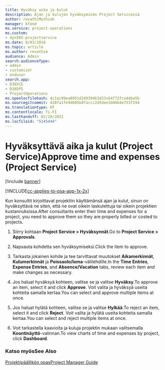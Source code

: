 ```yaml
---
title: Hyväksy aika ja kulut
description: Ajan ja kulujen hyväksyminen Project Servicessä
author: revathiMuthiah
manager: kfend
ms.service: project-operations
ms.custom:
- dyn365-projectservice
ms.date: 8/03/2018
ms.topic: article
ms.author: revathim
audience: Admin
search.audienceType:
- admin
- customizer
- enduser
search.app:
- D365CE
- D365PS
- ProjectOperations
ms.openlocfilehash: 4c1ec99ea0951d24939463d33c64f72fce44ba5b
ms.sourcegitcommit: 418fa1fe9d605b8faccc2d5dee1b04b4e753f194
ms.translationtype: HT
ms.contentlocale: fi-FI
ms.lasthandoff: 02/10/2021
ms.locfileid: "5145444"
---
```

# <a name="approve-time-and-expenses-project-service"></a><span data-ttu-id="809ec-103">Hyväksyttävä aika ja kulut (Project Service)</span><span class="sxs-lookup"><span data-stu-id="809ec-103">Approve time and expenses (Project Service)</span></span>

[!include [banner](../includes/psa-now-project-operations.md)]

[!INCLUDE[cc-applies-to-psa-app-1x-2x](../includes/cc-applies-to-psa-app-1x-2x.md)]

<span data-ttu-id="809ec-104">Kun konsultit kirjoittavat projektiin käyttämänsä ajan ja kulut, sinun on hyväksyttävä ne siten, että ne ovat oikein laskutettuja tai oikein projektien kustannuksissa.</span><span class="sxs-lookup"><span data-stu-id="809ec-104">After consultants enter their time and expenses for a project, you need to approve them so they are properly billed or costed to projects.</span></span>  
  
1.  <span data-ttu-id="809ec-105">Siirry kohtaan **Project Service > Hyväksynnät**.</span><span class="sxs-lookup"><span data-stu-id="809ec-105">Go to **Project Service > Approvals**.</span></span>  
  
2.  <span data-ttu-id="809ec-106">Napsauta kohdetta sen hyväksymiseksi.</span><span class="sxs-lookup"><span data-stu-id="809ec-106">Click the item to approve.</span></span>  
  
3.  <span data-ttu-id="809ec-107">Tarkasta jokainen kohde ja tee tarvittavat muutokset **Aikamerkinnät**, **Kulumerkinnät** ja **Poissaolo/loma**-välilehdille.</span><span class="sxs-lookup"><span data-stu-id="809ec-107">In the **Time Entries**, **Expense Entries**, and **Absence/Vacation** tabs, review each item and make changes as necessary.</span></span>  
  
4.  <span data-ttu-id="809ec-108">Jos haluat hyväksyä kohteen, valitse se ja valitse **Hyväksy**.</span><span class="sxs-lookup"><span data-stu-id="809ec-108">To approve an item, select it and click **Approve**.</span></span> <span data-ttu-id="809ec-109">Voit valita ja hyväksyä useita kohteita samalla kertaa.</span><span class="sxs-lookup"><span data-stu-id="809ec-109">You can select and approve multiple items at once.</span></span>  
  
5.  <span data-ttu-id="809ec-110">Jos haluat hylätä kohteen, valitse se ja valitse **Hylkää**.</span><span class="sxs-lookup"><span data-stu-id="809ec-110">To reject an item, select it and click **Reject**.</span></span> <span data-ttu-id="809ec-111">Voit valita ja hylätä useita kohteita samalla kertaa.</span><span class="sxs-lookup"><span data-stu-id="809ec-111">You can select and reject multiple items at once.</span></span>  
  
6.  <span data-ttu-id="809ec-112">Voit tarkastella kaavioita ja kuluja projektin mukaan valitsemalla **Koontinäyttö**-valinnan.</span><span class="sxs-lookup"><span data-stu-id="809ec-112">To view charts of time and expenses by project, click **Dashboard**.</span></span>  
  
### <a name="see-also"></a><span data-ttu-id="809ec-113">Katso myös</span><span class="sxs-lookup"><span data-stu-id="809ec-113">See Also</span></span>  
 [<span data-ttu-id="809ec-114">Projektipäällikön opas</span><span class="sxs-lookup"><span data-stu-id="809ec-114">Project Manager Guide</span></span>](../psa/project-manager-guide.md)
